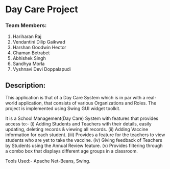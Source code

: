 # Day Care Project

### Team Members:
1. Hariharan Raj
2. Vendantini Dilip Gaikwad
3. Harshan Goodwin Hector
4. Chaman Betrabet
5. Abhishek Singh
6. Sandhya Morla
7. Vyshnavi Devi Doppalapudi

## Description:
This application is that of a Day Care System which is in par with a real-world application, that consists of various Organizations and Roles. 
The project is implemented using Swing GUI widget toolkit. 

It is a School Management(Day Care) System with features that provides access to:- 
(i) Adding Students and Teachers with their details, easily updating, deleting records & viewing all records. 
(ii) Adding Vaccine information for each student.
(iii) Provides a feature for the teachers to view students who are yet to take the vaccine.
(iv) Giving feedback of Teachers by Students using the Annual Review feature.
(v) Provides filtering through a combo box that displays different age groups in a classroom.

Tools Used:- Apache Net-Beans, Swing.
